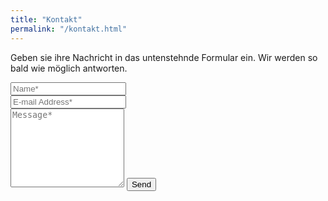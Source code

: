 ```yaml
---
title: "Kontakt"
permalink: "/kontakt.html"
---
```


<form action="https://formspree.io/{{site.email}}" method="POST">    
<p class="mb-4">Geben sie ihre Nachricht in das untenstehnde Formular ein. Wir werden so bald wie möglich antworten.</p>
<div class="form-group row">
<div class="col-md-6">
<input class="form-control" type="text" name="name" placeholder="Name*" required>
</div>
<div class="col-md-6">
<input class="form-control" type="email" name="_replyto" placeholder="E-mail Address*" required>
</div>
</div>
<textarea rows="8" class="form-control mb-3" name="message" placeholder="Message*" required></textarea>    
<input class="btn btn-success" type="submit" value="Send">
</form>
